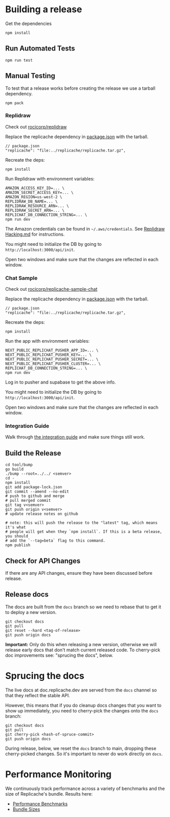 # Building a release

Get the dependencies

```
npm install
```

## Run Automated Tests

```
npm run test
```

## Manual Testing

To test that a release works before creating the release we use a tarball dependency.

```
npm pack
```

### Replidraw

Check out [rocicorp/replidraw](https://github.com/rocicorp/replidraw)

Replace the replicache dependency in
[package.json](https://github.com/rocicorp/replidraw/blob/master/package.json)
with the tarball.

```
// package.json
"replicache": "file:../replicache/replicache.tar.gz",
```

Recreate the deps:

```
npm install
```

Run Replidraw with environment variables:

```
AMAZON_ACCESS_KEY_ID=... \
AMAZON_SECRET_ACCESS_KEY=... \
AMAZON_REGION=us-west-2 \
REPLIDRAW_DB_NAME=... \
REPLIDRAW_RESOURCE_ARN=... \
REPLIDRAW_SECRET_ARN=... \
REPLICHAT_DB_CONNECTION_STRING=... \
npm run dev
```

The Amazon credentials can be found in `~/.aws/credentials`. See [Replidraw
Hacking.md](https://github.com/rocicorp/replidraw/blob/master/HACKING.md) for
instructions.

You might need to initialize the DB by going to `http://localhost:3000/api/init`.

Open two windows and make sure that the changes are reflected in each window.

### Chat Sample

Check out [rocicorp/replicache-sample-chat](https://github.com/rocicorp/replicache-sample-chat)

Replace the replicache dependency in
[package.json](https://github.com/rocicorp/replicache-sample-chat/blob/master/package.json)
with the tarball.

```
// package.json
"replicache": "file:../replicache/replicache.tar.gz",
```

Recreate the deps:

```
npm install
```

Run the app with environment variables:

```
NEXT_PUBLIC_REPLICHAT_PUSHER_APP_ID=... \
NEXT_PUBLIC_REPLICHAT_PUSHER_KEY=... \
NEXT_PUBLIC_REPLICHAT_PUSHER_SECRET=... \
NEXT_PUBLIC_REPLICHAT_PUSHER_CLUSTER=... \
REPLICHAT_DB_CONNECTION_STRING=... \
npm run dev
```

Log in to pusher and supabase to get the above info.

You might need to initialize the DB by going to `http://localhost:3000/api/init`.

Open two windows and make sure that the changes are reflected in each window.

### Integration Guide

Walk through [the integration guide](https://doc.replicache.dev/guide/intro) and make sure things still work.

## Build the Release

```
cd tool/bump
go build
./bump --root=../../ <semver>
cd -
npm install
git add package-lock.json
git commit --amend --no-edit
# push to github and merge
# pull merged commit
git tag v<semver>
git push origin v<semver>
# update release notes on github

# note: this will push the release to the "latest" tag, which means it's what
# people will get when they `npm install`. If this is a beta release, you should
# add the `--tag=beta` flag to this command.
npm publish
```

## Check for API Changes

If there are any API changes, ensure they have been discussed before release.

## Release docs

The docs are built from the `docs` branch so we need to rebase that to get it
to deploy a new version.

```
git checkout docs
git pull
git reset --hard <tag-of-release>
git push origin docs
```

**Important:** Only do this when releasing a new version, otherwise we will release early docs that don't match current released code. To cherry-pick doc improvements see: "sprucing the docs", below.

# Sprucing the docs

The live docs at doc.replicache.dev are served from the `docs` channel so that they reflect the stable API.

However, this means that if you do cleanup docs changes that you want to show up immediately, you need to cherry-pick the changes onto the `docs` branch:

```
git checkout docs
git pull
git cherry-pick <hash-of-spruce-commit>
git push origin docs
```

During release, below, we reset the `docs` branch to main, dropping these cherry-picked changes. So it's important to never do work directly on `docs`.

# Performance Monitoring

We continuously track performance across a variety of benchmarks and the size of Replicache's bundle.
Results here:

- [Performance Benchmarks](https://rocicorp.github.io/replicache/perf-v2/)
- [Bundle Sizes](https://rocicorp.github.io/replicache/bundle-sizes)
